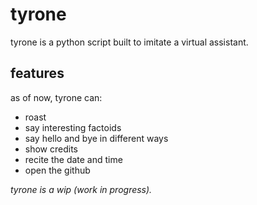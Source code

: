 # tyrone
tyrone is a python script built to imitate a virtual assistant.

## features
as of now, tyrone can:
* roast
* say interesting factoids
* say hello and bye in different ways
* show credits
* recite the date and time
* open the github

*tyrone is a wip (work in progress).*
